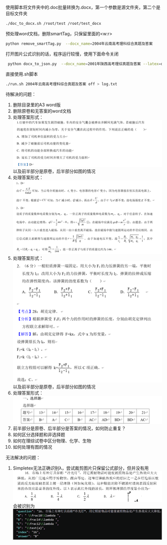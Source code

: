 使用脚本将文件夹中的.doc批量转换为.docx，第一个参数是源文件夹，第二个是目标文件夹
```bash
./doc_to_docx.sh /root/test /root/test_docx 
```

预处理word文档，删除smartTag，只保留里面的<w:r>
```bash
python remove_smartTag.py  --docx_name=2004年云南高考理科综合真题及答案
```

打开图片公式识别的话，程序运行较慢，使用下面命令关闭
```bash
 python docx_to_json.py  --docx_name=2001年陕西高考理综真题及答案 --latex=off > log.txt
``` 

直接使用.sh脚本
```bash
./run.sh 2004年云南高考理科综合真题及答案 off > log.txt
```

待解决的问题：
1. 删除目录里的A3 word版
2. 删除原卷和无答案的word文档
3. 处理答案形式：
![答案1](./images/答案1.png)
以及前半部分是原卷，后半部分如图的情况
4. 处理答案形式：
![答案2](./images/答案2.png)
5. 处理答案形式：
![答案3](./images/答案3.png)
以及前半部分是原卷，后半部分如图的情况
6. 处理答案形式：
![答案4](./images/答案4.png)
7. 前半部分是原卷、后半部分是答案的情况，如何防止重复？
8. 如何区分选择题和非选择题
9. 如何在理综试卷中区分物理、化学、生物
10. 如何处理有图的情况





无法解决的问题：
1. Simpletex无法正确识别λ，尝试裁剪图片只保留公式部分，但并没有用
![word文档内容](./images/lamda.png)
会被识别为
![识别结果](./images/wrong_lamda.png)

